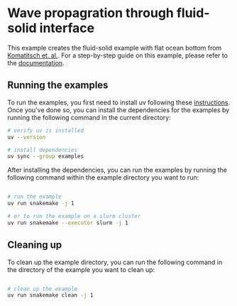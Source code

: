 # Wave propagration through fluid-solid interface

This example creates the fluid-solid example with flat ocean bottom from
[Komatitsch et. al.](https://doi.org/10.1190/1.1444758). For a step-by-step
guide on this example, please refer to the
[documentation](https://specfem2d-kokkos.readthedocs.io/en/latest/cookbooks/dim2/fluid-solid-interface/index.html).

## Running the examples

To run the examples, you first need to install uv following these
[instructions](https://docs.astral.sh/uv/getting-started/installation). Once you've done
so, you can install the dependencies for the examples by running the following
command in the current directory:

```bash
# verify uv is installed
uv --version

# install dependencies
uv sync --group examples

```

After installing the dependencies, you can run the examples by running the
following command within the example directory you want to run:

```bash

# run the example
uv run snakemake -j 1

# or to run the example on a slurm cluster
uv run snakemake --executor slurm -j 1

```

## Cleaning up

To clean up the example directory, you can run the following command in the
directory of the example you want to clean up:

```bash

# clean up the example
uv run snakemake clean -j 1

```
